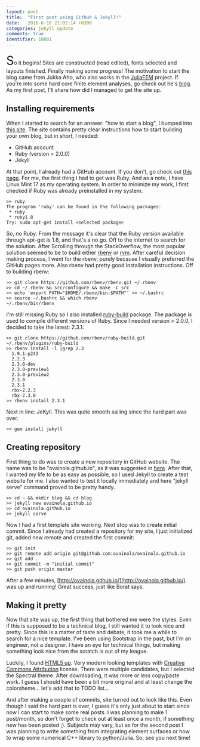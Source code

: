 ```yaml
---
layout: post
title:  "First post using Github & Jekyll!"
date:   2016-6-10 21:02:14 +0300
categories: jekyll update
comments: true
identifier: 10001
---
```

<p><font size="6">S</font>o it begins! Sites are constructed (read edited),
fonts selected and layouts finished. Finally making some progress! The motivation
 to start the blog came from Jukka Aho, who also works in the
  <a href="https://github.com/JuliaFEM/JuliaFEM.jl">JuliaFEM</a> project.
If you're into some hard core finite element analyses, go check out he's
<a href="http://ahojukka5.github.io/">blog</a>. As my first post, I'll share
how did I managed to get the site up.</p>

## Installing requirements

When I started to search for an answer: "how to start a blog", I bumped into
[this site](https://help.github.com/articles/setting-up-your-github-pages-site-locally-with-jekyll/).
The site contains pretty clear instructions how to start building your own blog, but in short, I needed:

 * GitHub account
 * Ruby (version > 2.0.0)
 * Jekyll

 At that point, I already had a GitHub account. If you don't, go check out
  [this page](https://help.github.com/articles/set-up-git/). For me, the first thing
  I had to get was Ruby. And as a note, I have Linux Mint 17 as my operating system.
  In order to minimize my work, I first checked if Ruby was already preinstalled in my system.

```
>> ruby
The program 'ruby' can be found in the following packages:
 * ruby
 * ruby1.8
Try: sudo apt-get install <selected package>
```

So, no Ruby. From the message it's clear that the Ruby version available through
apt-get is 1.8, and that's a no go. Off to the internet to search for the solution.
After Scrolling through the StackOverflow, the most popular solution seemed to
be to build either [rbenv](https://github.com/rbenv/rbenv) or [rvm](https://rvm.io/).
After careful decision making process, I went for the rbenv, purely because I
visually preferred the GitHub pages more. Also rbenv had pretty good installation instructions. Off to building rbenv:

```
>> git clone https://github.com/rbenv/rbenv.git ~/.rbenv
>> cd ~/.rbenv && src/configure && make -C src
>> echo 'export PATH="$HOME/.rbenv/bin:$PATH"' >> ~/.bashrc
>> source ~/.bashrc && which rbenv
~/.rbenv/bin/rbenv
```
I'm still missing Ruby so I also installed [ruby-build](https://github.com/rbenv/ruby-build#readme)
package. The package is used to compile different versions of Ruby.
Since I needed version > 2.0.0, I decided to take the latest: 2.3.1:

```
>> git clone https://github.com/rbenv/ruby-build.git ~/.rbenv/plugins/ruby-build
>> rbenv install -l |grep 2.3
  1.9.1-p243
  2.2.3
  2.3.0-dev
  2.3.0-preview1
  2.3.0-preview2
  2.3.0
  2.3.1
  rbx-2.2.3
  rbx-2.3.0
>> rbenv install 2.3.1
```

Next in line: JeKyll. This was quite smooth sailing since the hard part was over.

```
>> gem install jekyll
```

## Creating repository

First thing to do was to create a new repository in GitHub website. The name was to be
"ovainola.github.io", as it was suggested in [here](https://jekyllrb.com/docs/github-pages/).
After that, I wanted my life to be as easy as possible, so I used Jekyll to create
a test website for me. I also wanted to test it locally immediately and here "jekyll serve" command
proved to be pretty handy.

```
>> cd ~ && mkdir blog && cd blog
>> jekyll new ovainola.github.io
>> cd ovainola.github.io
>> jekyll serve
```

Now I had a first template site working. Next stop was to create initial commit.
Since I already had created a repository for my site, I just initialized
git, added new remote and created the first commit:

```
>> git init
>> git remote add origin git@github.com:ovainola/ovainola.github.io
>> git add .
>> git commit -m "initial commit"
>> git push origin master
```

After a few minutes, [http://ovainola.github.io/](http://ovainola.github.io/) was up and running!
Great success, just like Borat says.

## Making it pretty

Now that site was up, the first thing that bothered me were the styles.
Even if this is supposed to be a technical blog, I still wanted it to look nice and pretty.
Since this is a matter of taste and debate, it took me a while to search for a
nice template. I've been using Bootstrap in the past, but I'm an
engineer, not a designer. I have an eye for technical things, but making something look
nice from the scratch is out of my league.

Luckily, I found [HTML5 up](https://html5up.net/). Very modern looking templates
with [Creative Commons Attribution](https://html5up.net/license) license. There were
multiple candidates, but I selected the Spectral theme. After downloading,
it was more or less copy/paste work. I guess I should have been a bit more original
and at least change the colorsheme... let's add that to TODO list...

And after making a couple of commits, site turned out to look like this. Even though
I said the hard part is over, I guess it's only just about to start since now I can
start to make some real posts. I was planning to make 1 post/month, so don't forget to
check out at least once a month, if something new has been posted ;). Subjects may
vary, but as for the second post I was planning to write something from integrating
element surfaces or how to wrap some numerical C++ library to python/Julia. So, see you
next time!

[jekyll-docs]: http://jekyllrb.com/docs/home
[jekyll-gh]:   https://github.com/jekyll/jekyll
[jekyll-talk]: https://talk.jekyllrb.com/
